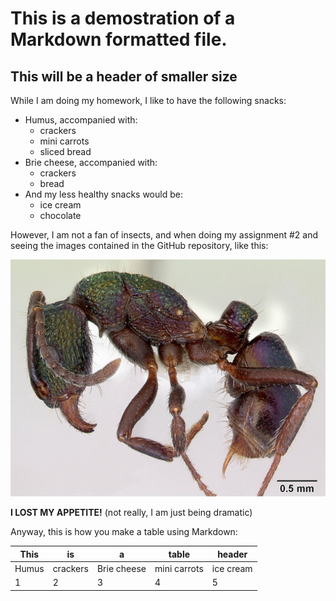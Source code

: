 # This is a demostration of a Markdown formatted file.

## This will be a header of smaller size

While I am doing my homework, I like to have the following snacks:

- Humus, accompanied with:
  - crackers
  - mini carrots
  - sliced bread
- Brie cheese, accompanied with:
  - crackers
  - bread
- And my less healthy snacks would be:
  - ice cream
  - chocolate

However, I am not a fan of insects, and when doing my assignment \#2 and seeing the images contained in the GitHub repository, like this:

 ![hairy insect](images/Rhytidoponera_metallica.jpg) 

**I LOST MY APPETITE!** (not really, I am just being dramatic)

Anyway, this is how you make a table using Markdown:


This | is | a | table | header
--- | --- | --- | --- | ---
Humus | crackers| Brie cheese|mini carrots| ice cream
1 | 2 | 3 | 4|5
